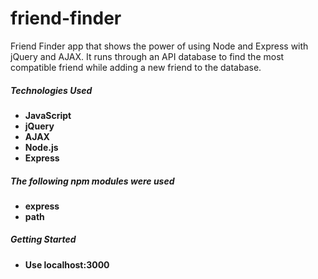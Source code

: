 # friend-finder

Friend Finder app that shows the power of using Node and Express with jQuery and AJAX.
It runs through an API database to find the most compatible friend while adding a new friend to the database. 

##### Technologies Used
* **JavaScript**
* **jQuery**
* **AJAX**
* **Node.js**
* **Express**

##### The following npm modules were used
* **express**
* **path**

##### Getting Started
* **Use localhost:3000**

